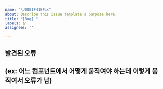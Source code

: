 ```yaml
---
name: "\U0001F41BFix"
about: Describe this issue template's purpose here.
title: "[Bug] "
labels: 상
assignees: ''

---
```


## 발견된 오류
(ex: 어느 컴포넌트에서 어떻게 움직여야 하는데 이렇게 움직여서 오류가 남)
-
